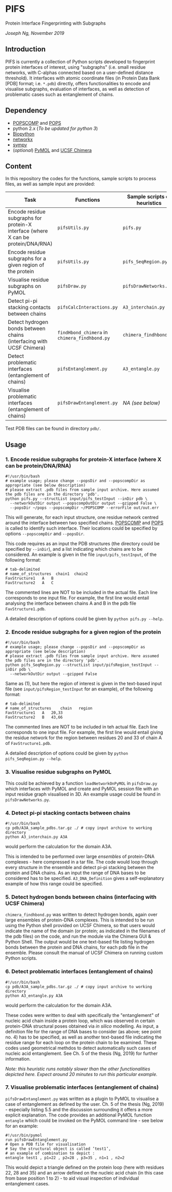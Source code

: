 # PIFS
Protein Interface Fingerprinting with Subgraphs

*Joseph Ng, November 2019*

## Introduction

PIFS is currently a collection of Python scripts developed to fingerprint protein interfaces of interest, using "subgraphs" (i.e. small residue networks, with C-alphas connected based on a user-defined distance threshold). It interfaces with atomic coordinate files (in Protein Data Bank [PDB] format; i.e. `*.pdb`) directly, offers functionalities to encode and visualise subgraphs, evaluation of interfaces, as well as detection of problematic cases such as entanglement of chains. 

## Dependency

- [POPSCOMP](https://github.com/Fraternalilab/POPSCOMPlegacy) and [POPS](https://github.com/Fraternalilab/POPSlegacy)
- python 2.x (*To be updated for python 3*)
- [Biopython](https://biopython.org/wiki/Download)
- [networkx](https://networkx.github.io/documentation/stable/install.html)
- [sympy](https://www.sympy.org/en/download.html)
- (*optional*) [PyMOL](https://pymolwiki.org/index.php/Linux_Install) and [UCSF Chimera](https://www.cgl.ucsf.edu/chimera/download.html)

## Content

In this repository the codes for the functions, sample scripts to process files, as well as sample input are provided:

| Task | Functions | Sample scripts of heuristics | Sample input (directory `input/`) | Sample output (directory `output/`)|
| ---- | --------- | ---------- | ------------ | ------------- |
| Encode residue subgraphs for protein-X interface (where X can be protein/DNA/RNA) | `pifsUtils.py` | `pifs.py` | `pifs_testInput` | `pifs_out.tar.gz` |
| Encode residue subgraphs for a given region of the protein | `pifsUtils.py` | `pifs_SeqRegion.py` | `pifsRegion_testInput` | `pifs_SeqRegion_out.tar.gz` |
| Visualise residue subgraphs on PyMOL | `pifsDraw.py` | `pifsDrawNetworks.py` | *NA* | `pifs_DrawNetworks_out.tar.gz` |
| Detect pi-pi stacking contacts between chains | `pifsCalcInteractions.py` | `A3_interchain.py` | `A3_DNA_Definition` | `pifs_pistack_A3A.tar.gz` |
| Detect hydrogen bonds between chains (interfacing with UCSF Chimera) | `findHbond_chimera` in `chimera_findhbond.py` | `chimera_findhbond.py` | *NA* | `pifs_hbonds_A3A.tar.gz` |
| Detect problematic interfaces (entanglement of chains) | `pifsEntanglement.py` | `A3_entangle.py` | `A3_loopDefinition`| `pifs_A3A_graft5keg_entangle.tar.gz` |
| Visualise problematic interfaces (entanglement of chains) | `pifsDrawEntanglement.py` | *NA (see below)* | *NA* | `pifs_pymol_entangle_example.png`|

Test PDB files can be found in directory `pdb/`.

## Usage

### 1. Encode residue subgraphs for protein-X interface (where X can be protein/DNA/RNA)

```
#!/usr/bin/bash
# example usage; please change --popsDir and --popscompDir as appropriate (see below description)
# please extract .pdb files from sample input archive. Here assumed the pdb files are in the directory 'pdb'.
python pifs.py --structList input/pifs_testInput --inDir pdb \
  --networkOutDir output --popscompOutDir output --gzipped False \
  --popsDir ~/pops --popscompDir ~/POPSCOMP --errorFile out/out.err
```

This will generate, for each input structure, one residue network centred around the interface between two specified chains. [POPSCOMP](https://github.com/Fraternalilab/POPSCOMPlegacy) and [POPS](https://github.com/Fraternalilab/POPSlegacy) is called to identify such interface. Their locations could be specified by options `--popscompDir` and `--popsDir`. 

This code requires as an input the PDB structures (the directory could be specified by `--inDir`), and a list indicating which chains are to be considered. An example is given in the file `input/pifs_testInput`, of the following format:

```
# tab-delimited
# name_of_structures  chain1  chain2
FavStructure1	A	B
FavStructure2	A	C
```

The commented lines are NOT to be included in the actual file. Each line corresponds to one input file. For example, the first line would entail analysing the interface between chains A and B in the pdb file `FavStructure1.pdb`.

A detailed description of options could be given by `python pifs.py --help`.


### 2. Encode residue subgraphs for a given region of the protein 

```
#!/usr/bin/bash
# example usage; please change --popsDir and --popscompDir as appropriate (see below description)
# please extract .pdb files from sample input archive. Here assumed the pdb files are in the directory 'pdb'.
python pifs_SeqRegion.py --structList input/pifsRegion_testInput --inDir pdb \
  --networkOutDir output --gzipped False
```

Same as (1), but here the region of interest is given in the text-based input file (see `input/pifsRegion_testInput` for an example), of the following format:
```
# tab-delimited
# name_of_structures	chain	region
FavStructure1	A	20,33
FavStructure2	B	43,66
```

The commented lines are NOT to be included in teh actual file. Each line corresponds to one input file. For example, the first line would entail giving the residue network for the region between residues 20 and 33 of chain A of `FavStructure1.pdb`.

A detailed description of options could be given by `python pifs_SeqRegion.py --help`.

### 3. Visualise residue subgraphs on PyMOL

This could be achieved by a function `loadNetworkOnPyMOL` in `pifsDraw.py` which interfaces with PyMOL and create and PyMOL session file with an input residue graph visualised in 3D. An example usage could be found in `pifsDrawNetworks.py`.

### 4. Detect pi-pi stacking contacts between chains

```
#!/usr/bin/bash
cp pdb/A3A_sample_pdbs.tar.gz ./ # copy input archive to working directory
python A3_interchain.py A3A
```
would perform the calculation for the domain A3A.

This is intended to be performed over large *ensembles* of protein-DNA complexes - here compressed in a tar file. The code would loop through every structure in the ensemble and detect pi-pi stacking between the protein and DNA chains. As an input the range of DNA bases to be considered has to be specified. `A3_DNA_Definition` gives a self-explanatory example of how this range could be specified.

### 5. Detect hydrogen bonds between chains (interfacing with UCSF Chimera)

`chimera_findhbond.py` was written to detect hydrogen bonds, again over large ensembles of protein-DNA complexes. This is intended to be run using the Python shell provided on UCSF Chimera, so that users would indicate the name of the domain (or protein; as indicated in the filenames of the pdb files) on the code, and run the module via the Chimera GUI & Python Shell. The output would be one text-based file listing hydrogen bonds between the protein and DNA chains, for each pdb file in the ensemble. Please consult the manual of UCSF Chimera on running custom Python scripts.

### 6. Detect problematic interfaces (entanglement of chains) 

```
#!/usr/bin/bash
cp pdb/A3A_sample_pdbs.tar.gz ./ # copy input archive to working directory
python A3_entangle.py A3A
```
would perform the calculation for the domain A3A.

These codes were written to deal with specifically the "entanglement" of nucleic acid chain inside a protein loop, which was observed in certain protein-DNA structural poses obtained via *in silico* modelling. As input, a definition file for the range of DNA bases to consider (as above; see point no. 4) has to be specified, as well as another text-based file indicating the residue range for each loop on the protein chain to be examined. These codes used geometrical methdos to detect automatically such cases of nucleic acid entanglement. See Ch. 5 of the thesis (Ng, 2019) for further information.

*Note: this heuristic runs notably slower than the other functionalities depicted here. Expect around 20 minutes to run this particular example.*

### 7. Visualise problematic interfaces (entanglement of chains)

`pifsDrawEntanglement.py` was written as a plugin to PyMOL to visualise a case of entanglement as defined by the user. Ch. 5 of the thesis (Ng, 2019) - especially listing 5.5 and the discussion surrounding it offers a more explicit explanation. The code provides an additional PyMOL function `entangle` which could be invoked on the PyMOL command line - see below for an example:

```
#!/usr/bin/pymol
run pifsDrawEntanglement.py
# Open a PDB file for visualisation
# Say the structural object is called ’test1’,
# an example of combination to depict :
entangle test1 , p1=22 , p2=28 , p3=35 , n1=1 , n2=2
``` 

This would depict a triangle defined on the protein loop (here with residues 22, 28 and 35) and an arrow defined on the nucleic acid chain (in this case from base position 1 to 2) - to aid visual inspection of individual entanglement cases.
